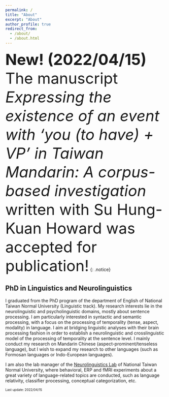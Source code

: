 ```yaml
---
permalink: /
title: "About"
excerpt: "About"
author_profile: true
redirect_from: 
  - /about/
  - /about.html
---
```


<font size = 12>**New! (2022/04/15)** <br>The manuscript <i>Expressing the existence of an event with ‘you (to have) + VP’ in Taiwan Mandarin: A corpus-based investigation</i> written with Su Hung-Kuan Howard was accepted for publication!</font>
{: .notice}


## PhD in Linguistics and Neurolinguistics

I graduated from the PhD program of the department of English of National Taiwan Normal University (Linguistic track). My research interests lie in the neurolinguistic and psycholinguistic domains, mostly about sentence processing. I am particularly interested in syntactic and semantic processing, with a focus on the processing of temporality (tense, aspect, modality) in language. I aim at bridging linguistic analyses with their brain processing fashion in order to establish a neurolinguistic and crosslinguistic model of the processing of temporality at the sentence level. I mainly conduct my research on Mandarin Chinese (aspect-prominent/tenseless language), but I wish to expand my research to other languages (such as Formosan languages or Indo-European languages). 

I am also the lab manager of the [Neurolinguistics Lab](https://neurolinguisticslabntnu.wordpress.com/) of National Taiwan Normal University, where behavioral, ERP and fMRI experiments about a great variety of language-related topics are conducted, such as language relativity, classifier processing, conceptual categorization, etc.

<font size="1">Last update: 2022/04/15</font>
